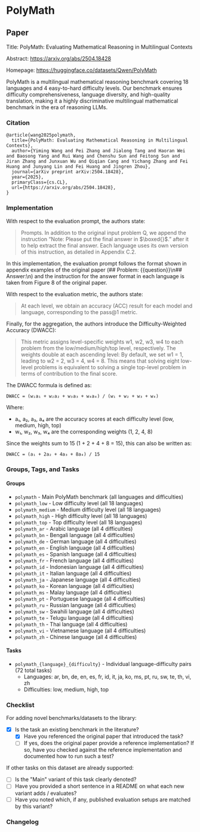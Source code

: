 # PolyMath

## Paper

Title: PolyMath: Evaluating Mathematical Reasoning in Multilingual Contexts

Abstract: https://arxiv.org/abs/2504.18428

Homepage: https://huggingface.co/datasets/Qwen/PolyMath

PolyMath is a multilingual mathematical reasoning benchmark covering 18 languages and 4 easy-to-hard difficulty levels. Our benchmark ensures difficulty comprehensiveness, language diversity, and high-quality translation, making it a highly discriminative multilingual mathematical benchmark in the era of reasoning LLMs.

### Citation

```text
@article{wang2025polymath,
  title={PolyMath: Evaluating Mathematical Reasoning in Multilingual Contexts},
  author={Yiming Wang and Pei Zhang and Jialong Tang and Haoran Wei and Baosong Yang and Rui Wang and Chenshu Sun and Feitong Sun and Jiran Zhang and Junxuan Wu and Qiqian Cang and Yichang Zhang and Fei Huang and Junyang Lin and Fei Huang and Jingren Zhou},
  journal={arXiv preprint arXiv:2504.18428},
  year={2025},
  primaryClass={cs.CL},
  url={https://arxiv.org/abs/2504.18428}, 
}
```

### Implementation

With respect to the evaluation prompt, the authors state:

> Prompts. In addition to the original input problem Q, we append the instruction “Note: Please put the final answer in $\boxed{}$.” after it to help extract the final answer. Each language uses its own version of this instruction, as detailed in Appendix C.2.

In this implementation, the evaluation prompt follows the format shown in appendix examples of the original paper (## Problem: {{question}}\n## Answer:\n) and the instruction for the answer format in each language is taken from Figure 8 of the original paper.

With respect to the evaluation metric, the authors state:

> At each level, we obtain an accuracy (ACC) result for each model and language, corresponding to the pass@1 metric. 

Finally, for the aggregation, the authors introduce the Difficulty-Weighted Accuracy (DWACC):

> This metric assigns level-specific weights w1, w2, w3, w4 to each problem from the low/medium/high/top level, respectively. The weights double at each ascending level: By default, we set w1 = 1, leading to w2 = 2, w3 = 4, w4 = 8. This means that solving eight low-level problems is equivalent to solving a single top-level problem in terms of contribution to the final score.

The DWACC formula is defined as:

```
DWACC = (w₁a₁ + w₂a₂ + w₃a₃ + w₄a₄) / (w₁ + w₂ + w₃ + w₄)
```

Where:
- a₁, a₂, a₃, a₄ are the accuracy scores at each difficulty level (low, medium, high, top)
- w₁, w₂, w₃, w₄ are the corresponding weights (1, 2, 4, 8)

Since the weights sum to 15 (1 + 2 + 4 + 8 = 15), this can also be written as:

```
DWACC = (a₁ + 2a₂ + 4a₃ + 8a₄) / 15
```


### Groups, Tags, and Tasks

#### Groups

* `polymath` - Main PolyMath benchmark (all languages and difficulties)
* `polymath_low` - Low difficulty level (all 18 languages)
* `polymath_medium` - Medium difficulty level (all 18 languages)
* `polymath_high` - High difficulty level (all 18 languages)
* `polymath_top` - Top difficulty level (all 18 languages)
* `polymath_ar` - Arabic language (all 4 difficulties)
* `polymath_bn` - Bengali language (all 4 difficulties)
* `polymath_de` - German language (all 4 difficulties)
* `polymath_en` - English language (all 4 difficulties)
* `polymath_es` - Spanish language (all 4 difficulties)
* `polymath_fr` - French language (all 4 difficulties)
* `polymath_id` - Indonesian language (all 4 difficulties)
* `polymath_it` - Italian language (all 4 difficulties)
* `polymath_ja` - Japanese language (all 4 difficulties)
* `polymath_ko` - Korean language (all 4 difficulties)
* `polymath_ms` - Malay language (all 4 difficulties)
* `polymath_pt` - Portuguese language (all 4 difficulties)
* `polymath_ru` - Russian language (all 4 difficulties)
* `polymath_sw` - Swahili language (all 4 difficulties)
* `polymath_te` - Telugu language (all 4 difficulties)
* `polymath_th` - Thai language (all 4 difficulties)
* `polymath_vi` - Vietnamese language (all 4 difficulties)
* `polymath_zh` - Chinese language (all 4 difficulties)

#### Tasks

* `polymath_{language}_{difficulty}` - Individual language-difficulty pairs (72 total tasks)
  * Languages: ar, bn, de, en, es, fr, id, it, ja, ko, ms, pt, ru, sw, te, th, vi, zh
  * Difficulties: low, medium, high, top

### Checklist

For adding novel benchmarks/datasets to the library:

* [x] Is the task an existing benchmark in the literature?
  * [x] Have you referenced the original paper that introduced the task?
  * [ ] If yes, does the original paper provide a reference implementation? If so, have you checked against the reference implementation and documented how to run such a test?

If other tasks on this dataset are already supported:

* [ ] Is the "Main" variant of this task clearly denoted?
* [ ] Have you provided a short sentence in a README on what each new variant adds / evaluates?
* [ ] Have you noted which, if any, published evaluation setups are matched by this variant?

### Changelog

